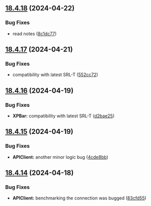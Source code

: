 ## [18.4.18](https://github.com/Torwent/WaspLib/compare/v18.4.17...v18.4.18) (2024-04-22)


### Bug Fixes

* read notes ([8c1dc77](https://github.com/Torwent/WaspLib/commit/8c1dc77a79eec982aa475a6d20ef8709449d649e))



## [18.4.17](https://github.com/Torwent/WaspLib/compare/v18.4.16...v18.4.17) (2024-04-21)


### Bug Fixes

* compatibility with latest SRL-T ([552cc72](https://github.com/Torwent/WaspLib/commit/552cc724a2a47a22e3e889cdc01048201ec70fae))



## [18.4.16](https://github.com/Torwent/WaspLib/compare/v18.4.15...v18.4.16) (2024-04-19)


### Bug Fixes

* **XPBar:** compatibility with latest SRL-T ([d2bae25](https://github.com/Torwent/WaspLib/commit/d2bae25e1c3781db8f5882c33bf5d230d536e1be))



## [18.4.15](https://github.com/Torwent/WaspLib/compare/v18.4.14...v18.4.15) (2024-04-19)


### Bug Fixes

* **APIClient:** another minor logic bug ([4cde8bb](https://github.com/Torwent/WaspLib/commit/4cde8bbb192f68885a5c55edc59e8d4b69d87238))



## [18.4.14](https://github.com/Torwent/WaspLib/compare/v18.4.13...v18.4.14) (2024-04-18)


### Bug Fixes

* **APIClient:** benchmarking the connection was bugged ([83cfd55](https://github.com/Torwent/WaspLib/commit/83cfd55af10e8c284a9c770fce8481afed91a05f))



